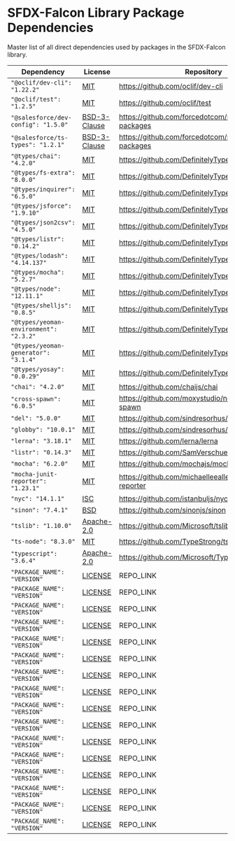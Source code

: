 # SFDX-Falcon Library Package Dependencies
Master list of all direct dependencies used by packages in the SFDX-Falcon library.

| Dependency | License | Repository |
| ---- | ---- | ----|
| `"@oclif/dev-cli": "1.22.2"`            | [MIT](https://github.com/oclif/dev-cli/blob/master/LICENSE) | https://github.com/oclif/dev-cli |
| `"@oclif/test": "1.2.5"`                | [MIT](https://github.com/oclif/test/blob/master/LICENSE) | https://github.com/oclif/test |
| `"@salesforce/dev-config": "1.5.0"`     | [BSD-3-Clause](https://github.com/forcedotcom/sfdx-dev-packages/blob/master/LICENSE.txt) | https://github.com/forcedotcom/sfdx-dev-packages |
| `"@salesforce/ts-types": "1.2.1"`       | [BSD-3-Clause](https://github.com/forcedotcom/sfdx-dev-packages/blob/master/LICENSE.txt) | https://github.com/forcedotcom/sfdx-dev-packages |
| `"@types/chai": "4.2.0"`                | [MIT](https://github.com/DefinitelyTyped/DefinitelyTyped/blob/master/LICENSE) | https://github.com/DefinitelyTyped/DefinitelyTyped |
| `"@types/fs-extra": "8.0.0"`            | [MIT](https://github.com/DefinitelyTyped/DefinitelyTyped/blob/master/LICENSE) | https://github.com/DefinitelyTyped/DefinitelyTyped |
| `"@types/inquirer": "6.5.0"`            | [MIT](https://github.com/DefinitelyTyped/DefinitelyTyped/blob/master/LICENSE) | https://github.com/DefinitelyTyped/DefinitelyTyped |
| `"@types/jsforce": "1.9.10"`            | [MIT](https://github.com/DefinitelyTyped/DefinitelyTyped/blob/master/LICENSE) | https://github.com/DefinitelyTyped/DefinitelyTyped |
| `"@types/json2csv": "4.5.0"`            | [MIT](https://github.com/DefinitelyTyped/DefinitelyTyped/blob/master/LICENSE) | https://github.com/DefinitelyTyped/DefinitelyTyped |
| `"@types/listr": "0.14.2"`              | [MIT](https://github.com/DefinitelyTyped/DefinitelyTyped/blob/master/LICENSE) | https://github.com/DefinitelyTyped/DefinitelyTyped |
| `"@types/lodash": "4.14.137"`           | [MIT](https://github.com/DefinitelyTyped/DefinitelyTyped/blob/master/LICENSE) | https://github.com/DefinitelyTyped/DefinitelyTyped |
| `"@types/mocha": "5.2.7"`               | [MIT](https://github.com/DefinitelyTyped/DefinitelyTyped/blob/master/LICENSE) | https://github.com/DefinitelyTyped/DefinitelyTyped |
| `"@types/node": "12.11.1"`              | [MIT](https://github.com/DefinitelyTyped/DefinitelyTyped/blob/master/LICENSE) | https://github.com/DefinitelyTyped/DefinitelyTyped |
| `"@types/shelljs": "0.8.5"`             | [MIT](https://github.com/DefinitelyTyped/DefinitelyTyped/blob/master/LICENSE) | https://github.com/DefinitelyTyped/DefinitelyTyped |
| `"@types/yeoman-environment": "2.3.2"`  | [MIT](https://github.com/DefinitelyTyped/DefinitelyTyped/blob/master/LICENSE) | https://github.com/DefinitelyTyped/DefinitelyTyped |
| `"@types/yeoman-generator": "3.1.4"`    | [MIT](https://github.com/DefinitelyTyped/DefinitelyTyped/blob/master/LICENSE) | https://github.com/DefinitelyTyped/DefinitelyTyped |
| `"@types/yosay": "0.0.29"`              | [MIT](https://github.com/DefinitelyTyped/DefinitelyTyped/blob/master/LICENSE) | https://github.com/DefinitelyTyped/DefinitelyTyped |
| `"chai": "4.2.0"`                       | [MIT](https://github.com/chaijs/chai/blob/master/LICENSE) | https://github.com/chaijs/chai |
| `"cross-spawn": "6.0.5"`                | [MIT](https://github.com/moxystudio/node-cross-spawn/blob/master/LICENSE) | https://github.com/moxystudio/node-cross-spawn |
| `"del": "5.0.0"`                        | [MIT](https://github.com/sindresorhus/del/blob/master/license) | https://github.com/sindresorhus/del |
| `"globby": "10.0.1"`                    | [MIT](https://github.com/sindresorhus/globby/blob/master/license) | https://github.com/sindresorhus/globby |
| `"lerna": "3.18.1"`                     | [MIT](https://github.com/lerna/lerna/blob/master/LICENSE) | https://github.com/lerna/lerna |
| `"listr": "0.14.3"`                     | [MIT](https://github.com/SamVerschueren/listr/blob/master/license) | https://github.com/SamVerschueren/listr |
| `"mocha": "6.2.0"`                      | [MIT](https://github.com/mochajs/mocha/blob/master/LICENSE) | https://github.com/mochajs/mocha |
| `"mocha-junit-reporter": "1.23.1"`      | [MIT](https://github.com/michaelleeallen/mocha-junit-reporter/blob/master/LICENSE.txt) | https://github.com/michaelleeallen/mocha-junit-reporter |
| `"nyc": "14.1.1"`                       | [ISC](https://github.com/istanbuljs/nyc/blob/master/LICENSE.txt) | https://github.com/istanbuljs/nyc |
| `"sinon": "7.4.1"`                      | [BSD](https://github.com/sinonjs/sinon/blob/master/LICENSE) | https://github.com/sinonjs/sinon |
| `"tslib": "1.10.0"`                     | [Apache-2.0](https://github.com/microsoft/tslib/blob/master/LICENSE.txt) | https://github.com/Microsoft/tslib |
| `"ts-node": "8.3.0"`                    | [MIT](https://github.com/TypeStrong/ts-node/blob/master/LICENSE) | https://github.com/TypeStrong/ts-node |
| `"typescript": "3.6.4"`                 | [Apache-2.0](https://github.com/microsoft/TypeScript/blob/master/LICENSE.txt) | https://github.com/Microsoft/TypeScript |
| `"PACKAGE_NAME": "VERSION"`             | [LICENSE](LINK) | REPO_LINK |
| `"PACKAGE_NAME": "VERSION"`             | [LICENSE](LINK) | REPO_LINK |
| `"PACKAGE_NAME": "VERSION"`             | [LICENSE](LINK) | REPO_LINK |
| `"PACKAGE_NAME": "VERSION"`             | [LICENSE](LINK) | REPO_LINK |
| `"PACKAGE_NAME": "VERSION"`             | [LICENSE](LINK) | REPO_LINK |
| `"PACKAGE_NAME": "VERSION"`             | [LICENSE](LINK) | REPO_LINK |
| `"PACKAGE_NAME": "VERSION"`             | [LICENSE](LINK) | REPO_LINK |
| `"PACKAGE_NAME": "VERSION"`             | [LICENSE](LINK) | REPO_LINK |
| `"PACKAGE_NAME": "VERSION"`             | [LICENSE](LINK) | REPO_LINK |
| `"PACKAGE_NAME": "VERSION"`             | [LICENSE](LINK) | REPO_LINK |
| `"PACKAGE_NAME": "VERSION"`             | [LICENSE](LINK) | REPO_LINK |
| `"PACKAGE_NAME": "VERSION"`             | [LICENSE](LINK) | REPO_LINK |
| `"PACKAGE_NAME": "VERSION"`             | [LICENSE](LINK) | REPO_LINK |
| `"PACKAGE_NAME": "VERSION"`             | [LICENSE](LINK) | REPO_LINK |
| `"PACKAGE_NAME": "VERSION"`             | [LICENSE](LINK) | REPO_LINK |
| `"PACKAGE_NAME": "VERSION"`             | [LICENSE](LINK) | REPO_LINK |


